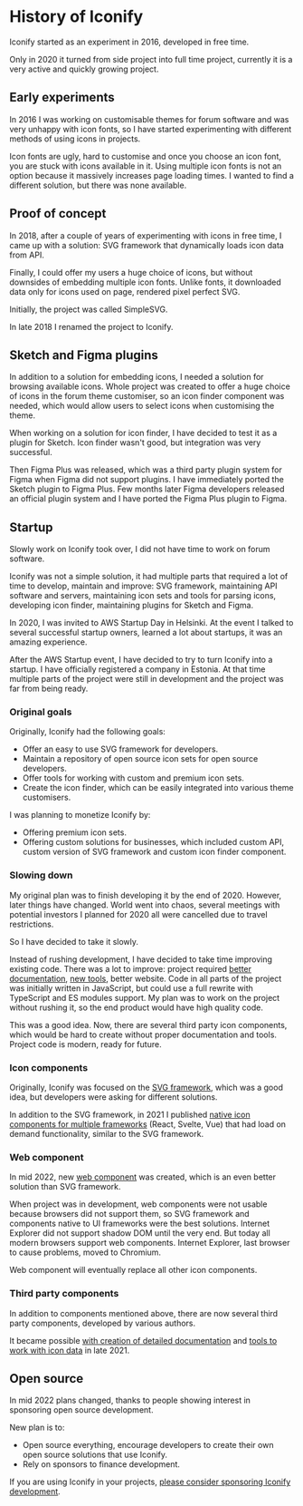 # History of Iconify

Iconify started as an experiment in 2016, developed in free time.

Only in 2020 it turned from side project into full time project, currently it is a very active and quickly growing project.

## Early experiments

In 2016 I was working on customisable themes for forum software and was very unhappy with icon fonts, so I have started experimenting with different methods of using icons in projects.

Icon fonts are ugly, hard to customise and once you choose an icon font, you are stuck with icons available in it. Using multiple icon fonts is not an option because it massively increases page loading times. I wanted to find a different solution, but there was none available.

## Proof of concept

In 2018, after a couple of years of experimenting with icons in free time, I came up with a solution: SVG framework that dynamically loads icon data from API.

Finally, I could offer my users a huge choice of icons, but without downsides of embedding multiple icon fonts. Unlike fonts, it downloaded data only for icons used on page, rendered pixel perfect SVG.

Initially, the project was called SimpleSVG.

In late 2018 I renamed the project to Iconify.

## Sketch and Figma plugins

In addition to a solution for embedding icons, I needed a solution for browsing available icons. Whole project was created to offer a huge choice of icons in the forum theme customiser, so an icon finder component was needed, which would allow users to select icons when customising the theme.

When working on a solution for icon finder, I have decided to test it as a plugin for Sketch. Icon finder wasn't good, but integration was very successful.

Then Figma Plus was released, which was a third party plugin system for Figma when Figma did not support plugins. I have immediately ported the Sketch plugin to Figma Plus. Few months later Figma developers released an official plugin system and I have ported the Figma Plus plugin to Figma.

## Startup

Slowly work on Iconify took over, I did not have time to work on forum software.

Iconify was not a simple solution, it had multiple parts that required a lot of time to develop, maintain and improve: SVG framework, maintaining API software and servers, maintaining icon sets and tools for parsing icons, developing icon finder, maintaining plugins for Sketch and Figma.

In 2020, I was invited to AWS Startup Day in Helsinki. At the event I talked to several successful startup owners, learned a lot about startups, it was an amazing experience.

After the AWS Startup event, I have decided to try to turn Iconify into a startup. I have officially registered a company in Estonia. At that time multiple parts of the project were still in development and the project was far from being ready.

### Original goals

Originally, Iconify had the following goals:

-   Offer an easy to use SVG framework for developers.
-   Maintain a repository of open source icon sets for open source developers.
-   Offer tools for working with custom and premium icon sets.
-   Create the icon finder, which can be easily integrated into various theme customisers.

I was planning to monetize Iconify by:

-   Offering premium icon sets.
-   Offering custom solutions for businesses, which included custom API, custom version of SVG framework and custom icon finder component.

### Slowing down

My original plan was to finish developing it by the end of 2020. However, later things have changed. World went into chaos, several meetings with potential investors I planned for 2020 all were cancelled due to travel restrictions.

So I have decided to take it slowly.

Instead of rushing development, I have decided to take time improving existing code. There was a lot to improve: project required [better documentation](/docs/index.md), [new tools](/docs/tools/index.md), better website. Code in all parts of the project was initially written in JavaScript, but could use a full rewrite with TypeScript and ES modules support. My plan was to work on the project without rushing it, so the end product would have high quality code.

This was a good idea. Now, there are several third party icon components, which would be hard to create without proper documentation and tools. Project code is modern, ready for future.

### Icon components

Originally, Iconify was focused on the [SVG framework](/docs/icon-components/svg-framework/index.md), which was a good idea, but developers were asking for different solutions.

In addition to the SVG framework, in 2021 I published [native icon components for multiple frameworks](/docs/icon-components/components/index.md) (React, Svelte, Vue) that had load on demand functionality, similar to the SVG framework.

### Web component

In mid 2022, new [web component](/docs/iconify-icon/index.md) was created, which is an even better solution than SVG framework.

When project was in development, web components were not usable because browsers did not support them, so SVG framework and components native to UI frameworks were the best solutions. Internet Explorer did not support shadow DOM until the very end. But today all modern browsers support web components. Internet Explorer, last browser to cause problems, moved to Chromium.

Web component will eventually replace all other icon components.

### Third party components

In addition to components mentioned above, there are now several third party components, developed by various authors.

It became possible [with creation of detailed documentation](/docs/index.md) and [tools to work with icon data](/docs/tools/index.md) in late 2021.

## Open source

In mid 2022 plans changed, thanks to people showing interest in sponsoring open source development.

New plan is to:

-   Open source everything, encourage developers to create their own open source solutions that use Iconify.
-   Rely on sponsors to finance development.

If you are using Iconify in your projects, [please consider sponsoring Iconify development](/sponsors/index.md).
